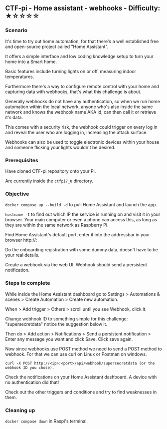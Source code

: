 ## CTF-pi - Home assistant - webhooks - Difficulty: ★☆☆☆☆

### Scenario

It's time to try out home automation, for that there's a well established free and open-source project called "Home Assistant".

It offers a simple interface and low coding knowledge setup to turn your home into a Smart home.

Basic features include turning lights on or off, measuring indoor temperatures.

Furthermore there's a way to configure remote control with your home and capturing data with webhooks, that's what this challenge is about.

Generally webhooks do not have any authentication, so when we run home automation within the local network, anyone who's also inside the same network and knows the webhook name AKA id, can then call it or retrieve it's data.

This comes with a security risk, the webhook could trigger on every log in and reveal the user who are logging in, increasing the attack surface. 

Webhooks can also be used to toggle electronic devices within your house and someone flicking your lights wouldn't be desired.

### Prerequisites

Have cloned CTF-pi repository onto your Pi.

Are currently inside the `ctfpi7_0` directory.

### Objective

`docker compose up --build -d` to pull Home Assistant and launch the app.

`hostname -I` to find out which IP the service is running on and visit it in your browser. Your main computer or even a phone can access this, as long as they are within the same network as Raspberry Pi.

Find Home Assistant's default port, enter it into the addressbar in your browser http://<ip>:<port> 

Do the onboarding registration with some dummy data, doesn't have to be your real details.

Create a webhook via the web UI. Webhook should send a persistent notification.


### Steps to complete

While inside the Home Assistant dashboard go to Settings > Automations & scenes > Create Automation > Create new automation.

When > Add trigger > Others > scroll until you see Webhook, click it.

Change webhook ID to something simple for this challenge: "supersecretdata" notice the suggestion below it.

Then do > Add action > Notifications > Send a persistent notification > Enter any message you want and click Save. Click save again.

Now since webhooks use POST method we need to send a POST method to webhook. For that we can use curl on Linux or Postman on windows.
```
curl -X POST http://<ip>:<port>/api/webhook/supersecretdata (or the webhook ID you chose).
```
Check the notifications on your Home Assistant dashboard. A device with no authentication did that!

Check out the other triggers and conditions and try to find weaknesses in them.


### Cleaning up

`docker compose down` in Raspi's terminal. 